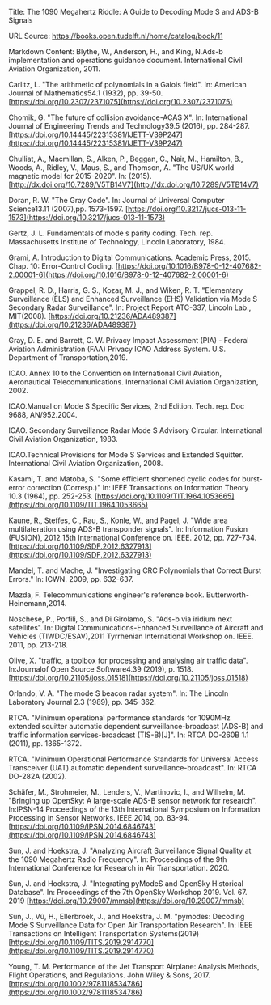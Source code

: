 Title: The 1090 Megahertz Riddle: A Guide to Decoding Mode S and ADS-B Signals

URL Source: https://books.open.tudelft.nl/home/catalog/book/11

Markdown Content:
Blythe, W., Anderson, H., and King, N.Ads-b implementation and operations guidance document. International Civil Aviation Organization, 2011.

Carlitz, L. "The arithmetic of polynomials in a Galois field". In: American Journal of Mathematics54.1 (1932), pp. 39-50. [https://doi.org/10.2307/2371075](https://doi.org/10.2307/2371075)

Chomik, G. "The future of collision avoidance-ACAS X". In: International Journal of Engineering Trends and Technology39.5 (2016), pp. 284-287. [https://doi.org/10.14445/22315381/IJETT-V39P247](https://doi.org/10.14445/22315381/IJETT-V39P247)

Chulliat, A., Macmillan, S., Alken, P., Beggan, C., Nair, M., Hamilton, B., Woods, A., Ridley, V., Maus, S., and Thomson, A. "The US/UK world magnetic model for 2015-2020". In: (2015). [http://dx.doi.org/10.7289/V5TB14V7](http://dx.doi.org/10.7289/V5TB14V7)

Doran, R. W. "The Gray Code". In: Journal of Universal Computer Science13.11 (2007),pp. 1573-1597. [https://doi.org/10.3217/jucs-013-11-1573](https://doi.org/10.3217/jucs-013-11-1573)

Gertz, J. L. Fundamentals of mode s parity coding. Tech. rep. Massachusetts Institute of Technology, Lincoln Laboratory, 1984.

Grami, A. Introduction to Digital Communications. Academic Press, 2015. Chap. 10: Error-Control Coding. [https://doi.org/10.1016/B978-0-12-407682-2.00001-6](https://doi.org/10.1016/B978-0-12-407682-2.00001-6)

Grappel, R. D., Harris, G. S., Kozar, M. J., and Wiken, R. T. "Elementary Surveillance (ELS) and Enhanced Surveillance (EHS) Validation via Mode S Secondary Radar Surveillance". In: Project Report ATC-337, Lincoln Lab., MIT(2008). [https://doi.org/10.21236/ADA489387](https://doi.org/10.21236/ADA489387)

Gray, D. E. and Barrett, C. W. Privacy Impact Assessment (PIA) - Federal Aviation Administration (FAA) Privacy ICAO Address System. U.S. Department of Transportation,2019.

ICAO. Annex 10 to the Convention on International Civil Aviation, Aeronautical Telecommunications. International Civil Aviation Organization, 2002.

ICAO.Manual on Mode S Specific Services, 2nd Edition. Tech. rep. Doc 9688, AN/952.2004.

ICAO. Secondary Surveillance Radar Mode S Advisory Circular. International Civil Aviation Organization, 1983.

ICAO.Technical Provisions for Mode S Services and Extended Squitter. International Civil Aviation Organization, 2008.

Kasami, T. and Matoba, S. "Some efficient shortened cyclic codes for burst-error correction (Corresp.)" In: IEEE Transactions on Information Theory 10.3 (1964), pp. 252-253. [https://doi.org/10.1109/TIT.1964.1053665](https://doi.org/10.1109/TIT.1964.1053665)

Kaune, R., Steffes, C., Rau, S., Konle, W., and Pagel, J. "Wide area multilateration using ADS-B transponder signals". In: Information Fusion (FUSION), 2012 15th International Conference on. IEEE. 2012, pp. 727-734. [https://doi.org/10.1109/SDF.2012.6327913](https://doi.org/10.1109/SDF.2012.6327913)

Mandel, T. and Mache, J. "Investigating CRC Polynomials that Correct Burst Errors." In: ICWN. 2009, pp. 632-637.

Mazda, F. Telecommunications engineer's reference book. Butterworth-Heinemann,2014.

Noschese, P., Porfili, S., and Di Girolamo, S. "Ads-b via iridium next satellites". In: Digital Communications-Enhanced Surveillance of Aircraft and Vehicles (TIWDC/ESAV),2011 Tyrrhenian International Workshop on. IEEE. 2011, pp. 213-218.

Olive, X. "traffic, a toolbox for processing and analysing air traffic data". In:Journalof Open Source Software4.39 (2019), p. 1518. [https://doi.org/10.21105/joss.01518](https://doi.org/10.21105/joss.01518)

Orlando, V. A. "The mode S beacon radar system". In: The Lincoln Laboratory Journal 2.3 (1989), pp. 345-362.

RTCA. "Minimum operational performance standards for 1090MHz extended squitter automatic dependent surveillance-broadcast (ADS-B) and traffic information services-broadcast (TIS-B)[J]". In: RTCA DO-260B 1.1 (2011), pp. 1365-1372.

RTCA. "Minimum Operational Performance Standards for Universal Access Transceiver (UAT) automatic dependent surveillance-broadcast". In: RTCA DO-282A (2002).

Schäfer, M., Strohmeier, M., Lenders, V., Martinovic, I., and Wilhelm, M. "Bringing up OpenSky: A large-scale ADS-B sensor network for research". In:IPSN-14 Proceedings of the 13th International Symposium on Information Processing in Sensor Networks. IEEE.2014, pp. 83-94. [https://doi.org/10.1109/IPSN.2014.6846743](https://doi.org/10.1109/IPSN.2014.6846743)

Sun, J. and Hoekstra, J. "Analyzing Aircraft Surveillance Signal Quality at the 1090 Megahertz Radio Frequency". In: Proceedings of the 9th International Conference for Research in Air Transportation. 2020.

Sun, J. and Hoekstra, J. "Integrating pyModeS and OpenSky Historical Database". In: Proceedings of the 7th OpenSky Workshop 2019. Vol. 67. 2019 [https://doi.org/10.29007/mmsb](https://doi.org/10.29007/mmsb)

Sun, J., Vû, H., Ellerbroek, J., and Hoekstra, J. M. "pymodes: Decoding Mode S Surveillance Data for Open Air Transportation Research". In: IEEE Transactions on Intelligent Transportation Systems(2019) [https://doi.org/10.1109/TITS.2019.2914770](https://doi.org/10.1109/TITS.2019.2914770)

Young, T. M. Performance of the Jet Transport Airplane: Analysis Methods, Flight Operations, and Regulations. John Wiley & Sons, 2017. [https://doi.org/10.1002/9781118534786](https://doi.org/10.1002/9781118534786)